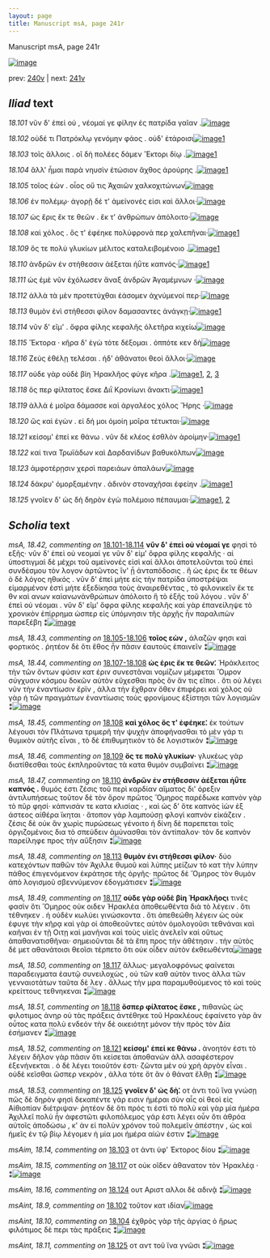 ```yaml
---
layout: page
title: Manuscript msA, page 241r
---
```


Manuscript msA, page 241r

[![image](http://www.homermultitext.org/iipsrv?OBJ=IIP,1.0&FIF=/project/homer/pyramidal/deepzoom/hmt/vaimg/2017a/VA241RN_0412.tif&WID=100&CVT=JPEG)](http://www.homermultitext.org/ict2/?urn=urn:cite2:hmt:vaimg.2017a:VA241RN_0412)

prev:  [240v](../240v) | next:  [241v](../241v)

## *Iliad* text

*18.101* <a id="18.101"/> νῦν δ' ἐπεὶ οὐ , νέομαί γε φίλην ἐς πατρίδα γαῖαν .[![image](http://www.homermultitext.org/iipsrv?OBJ=IIP,1.0&FIF=/project/homer/pyramidal/deepzoom/hmt/vaimg/2017a/VA241RN_0412.tif&RGN=0.213,0.1968,0.401,0.0301&WID=1000&CVT=JPEG)](http://www.homermultitext.org/ict2/?urn=urn:cite2:hmt:vaimg.2017a:VA241RN_0412@0.213,0.1968,0.401,0.0301)

*18.102* <a id="18.102"/> οὐδέ τι Πατρόκλῳ γενόμην φάος . οὐδ' ἑτάροισι[![image](http://www.homermultitext.org/iipsrv?OBJ=IIP,1.0&FIF=/project/homer/pyramidal/deepzoom/hmt/vaimg/2017a/VA241RN_0412.tif&RGN=0.209,0.2171,0.401,0.0301&WID=1000&CVT=JPEG)](http://www.homermultitext.org/ict2/?urn=urn:cite2:hmt:vaimg.2017a:VA241RN_0412@0.209,0.2171,0.401,0.0301)[1](#msAint_18.9)

*18.103* <a id="18.103"/> τοῖς ἄλλοις . οἳ δὴ πολέες δάμεν Ἕκτορι δίῳ .[![image](http://www.homermultitext.org/iipsrv?OBJ=IIP,1.0&FIF=/project/homer/pyramidal/deepzoom/hmt/vaimg/2017a/VA241RN_0412.tif&RGN=0.204,0.2367,0.401,0.0278&WID=1000&CVT=JPEG)](http://www.homermultitext.org/ict2/?urn=urn:cite2:hmt:vaimg.2017a:VA241RN_0412@0.204,0.2367,0.401,0.0278)[1](#msAim_18.14)

*18.104* <a id="18.104"/> ἂλλ' ἧμαι παρὰ νηυσὶν ἐτώσιον ἄχθος ἀρούρης .[![image](http://www.homermultitext.org/iipsrv?OBJ=IIP,1.0&FIF=/project/homer/pyramidal/deepzoom/hmt/vaimg/2017a/VA241RN_0412.tif&RGN=0.205,0.2547,0.401,0.0278&WID=1000&CVT=JPEG)](http://www.homermultitext.org/ict2/?urn=urn:cite2:hmt:vaimg.2017a:VA241RN_0412@0.205,0.2547,0.401,0.0278)[1](#msAint_18.10)

*18.105* <a id="18.105"/> τοῖος ἐὼν . οἷος οὔ τις Ἀχαιῶν χαλκοχιτώνων[![image](http://www.homermultitext.org/iipsrv?OBJ=IIP,1.0&FIF=/project/homer/pyramidal/deepzoom/hmt/vaimg/2017a/VA241RN_0412.tif&RGN=0.207,0.2727,0.401,0.0278&WID=1000&CVT=JPEG)](http://www.homermultitext.org/ict2/?urn=urn:cite2:hmt:vaimg.2017a:VA241RN_0412@0.207,0.2727,0.401,0.0278)

*18.106* <a id="18.106"/> ἐν πολέμῳ· ἀγορῇ δέ τ' ἀμείνονές εἰσι καὶ ἄλλοι·[![image](http://www.homermultitext.org/iipsrv?OBJ=IIP,1.0&FIF=/project/homer/pyramidal/deepzoom/hmt/vaimg/2017a/VA241RN_0412.tif&RGN=0.208,0.2908,0.401,0.0255&WID=1000&CVT=JPEG)](http://www.homermultitext.org/ict2/?urn=urn:cite2:hmt:vaimg.2017a:VA241RN_0412@0.208,0.2908,0.401,0.0255)

*18.107* <a id="18.107"/> ὡς ἔρις ἔκ τε θεῶν . ἔκ τ' ἀνθρώπων ἀπόλοιτο·[![image](http://www.homermultitext.org/iipsrv?OBJ=IIP,1.0&FIF=/project/homer/pyramidal/deepzoom/hmt/vaimg/2017a/VA241RN_0412.tif&RGN=0.208,0.3065,0.401,0.0293&WID=1000&CVT=JPEG)](http://www.homermultitext.org/ict2/?urn=urn:cite2:hmt:vaimg.2017a:VA241RN_0412@0.208,0.3065,0.401,0.0293)

*18.108* <a id="18.108"/> καὶ χόλος . ὅς τ' ἐφέηκε πολύφρονά περ χαλεπῆναι·[![image](http://www.homermultitext.org/iipsrv?OBJ=IIP,1.0&FIF=/project/homer/pyramidal/deepzoom/hmt/vaimg/2017a/VA241RN_0412.tif&RGN=0.205,0.3261,0.418,0.0353&WID=1000&CVT=JPEG)](http://www.homermultitext.org/ict2/?urn=urn:cite2:hmt:vaimg.2017a:VA241RN_0412@0.205,0.3261,0.418,0.0353)[1](#msA_18.45)

*18.109* <a id="18.109"/> ὅς τε πολὺ γλυκίων μέλιτος καταλειβομένοιο .[![image](http://www.homermultitext.org/iipsrv?OBJ=IIP,1.0&FIF=/project/homer/pyramidal/deepzoom/hmt/vaimg/2017a/VA241RN_0412.tif&RGN=0.207,0.3456,0.418,0.0316&WID=1000&CVT=JPEG)](http://www.homermultitext.org/ict2/?urn=urn:cite2:hmt:vaimg.2017a:VA241RN_0412@0.207,0.3456,0.418,0.0316)[1](#msA_18.46)

*18.110* <a id="18.110"/> ἀνδρῶν ἐν στήθεσσιν ἀέξεται ἠΰτε καπνός·[![image](http://www.homermultitext.org/iipsrv?OBJ=IIP,1.0&FIF=/project/homer/pyramidal/deepzoom/hmt/vaimg/2017a/VA241RN_0412.tif&RGN=0.205,0.3666,0.418,0.0308&WID=1000&CVT=JPEG)](http://www.homermultitext.org/ict2/?urn=urn:cite2:hmt:vaimg.2017a:VA241RN_0412@0.205,0.3666,0.418,0.0308)[1](#msA_18.47)

*18.111* <a id="18.111"/> ὡς ἐμὲ νῦν ἐχόλωσεν ἄναξ ἀνδρῶν Ἀγαμέμνων ·[![image](http://www.homermultitext.org/iipsrv?OBJ=IIP,1.0&FIF=/project/homer/pyramidal/deepzoom/hmt/vaimg/2017a/VA241RN_0412.tif&RGN=0.206,0.3847,0.418,0.0308&WID=1000&CVT=JPEG)](http://www.homermultitext.org/ict2/?urn=urn:cite2:hmt:vaimg.2017a:VA241RN_0412@0.206,0.3847,0.418,0.0308)

*18.112* <a id="18.112"/> ἀλλὰ τὰ μὲν προτετύχθαι ἐάσομεν ἀχνύμενοί περ·[![image](http://www.homermultitext.org/iipsrv?OBJ=IIP,1.0&FIF=/project/homer/pyramidal/deepzoom/hmt/vaimg/2017a/VA241RN_0412.tif&RGN=0.205,0.4035,0.418,0.0308&WID=1000&CVT=JPEG)](http://www.homermultitext.org/ict2/?urn=urn:cite2:hmt:vaimg.2017a:VA241RN_0412@0.205,0.4035,0.418,0.0308)

*18.113* <a id="18.113"/> θυμὸν ἐνὶ στήθεσσι φίλον δαμασαντες ἀνάγκῃ·[![image](http://www.homermultitext.org/iipsrv?OBJ=IIP,1.0&FIF=/project/homer/pyramidal/deepzoom/hmt/vaimg/2017a/VA241RN_0412.tif&RGN=0.193,0.4237,0.418,0.0308&WID=1000&CVT=JPEG)](http://www.homermultitext.org/ict2/?urn=urn:cite2:hmt:vaimg.2017a:VA241RN_0412@0.193,0.4237,0.418,0.0308)[1](#msA_18.48)

*18.114* <a id="18.114"/> νῦν δ' εῖμ' . ὄφρα φίλης κεφαλῆς ὀλετῆρα κιχείω[![image](http://www.homermultitext.org/iipsrv?OBJ=IIP,1.0&FIF=/project/homer/pyramidal/deepzoom/hmt/vaimg/2017a/VA241RN_0412.tif&RGN=0.203,0.4433,0.418,0.0308&WID=1000&CVT=JPEG)](http://www.homermultitext.org/ict2/?urn=urn:cite2:hmt:vaimg.2017a:VA241RN_0412@0.203,0.4433,0.418,0.0308)

*18.115* <a id="18.115"/> Ἕκτορα · κῆρα δ' ἐγὼ τότε δέξομαι . ὁππότε κεν δὴ[![image](http://www.homermultitext.org/iipsrv?OBJ=IIP,1.0&FIF=/project/homer/pyramidal/deepzoom/hmt/vaimg/2017a/VA241RN_0412.tif&RGN=0.204,0.4598,0.418,0.0308&WID=1000&CVT=JPEG)](http://www.homermultitext.org/ict2/?urn=urn:cite2:hmt:vaimg.2017a:VA241RN_0412@0.204,0.4598,0.418,0.0308)

*18.116* <a id="18.116"/> Ζεὺς ἐθέλῃ τελέσαι . ἠδ' ἀθάνατοι θεοὶ ἄλλοι·[![image](http://www.homermultitext.org/iipsrv?OBJ=IIP,1.0&FIF=/project/homer/pyramidal/deepzoom/hmt/vaimg/2017a/VA241RN_0412.tif&RGN=0.2,0.4778,0.41,0.0308&WID=1000&CVT=JPEG)](http://www.homermultitext.org/ict2/?urn=urn:cite2:hmt:vaimg.2017a:VA241RN_0412@0.2,0.4778,0.41,0.0308)

*18.117* <a id="18.117"/> οὐδε γὰρ οὐδὲ βίη Ἡρακλῆος φύγε κῆρα .[![image](http://www.homermultitext.org/iipsrv?OBJ=IIP,1.0&FIF=/project/homer/pyramidal/deepzoom/hmt/vaimg/2017a/VA241RN_0412.tif&RGN=0.185,0.4959,0.41,0.0293&WID=1000&CVT=JPEG)](http://www.homermultitext.org/ict2/?urn=urn:cite2:hmt:vaimg.2017a:VA241RN_0412@0.185,0.4959,0.41,0.0293)[1](#msA_18.50), [2](#msAim_18.15), [3](#msA_18.49)

*18.118* <a id="18.118"/> ὅς περ φίλτατος ἔσκε Διῒ Κρονίωνι ἄνακτι·[![image](http://www.homermultitext.org/iipsrv?OBJ=IIP,1.0&FIF=/project/homer/pyramidal/deepzoom/hmt/vaimg/2017a/VA241RN_0412.tif&RGN=0.198,0.5154,0.41,0.0278&WID=1000&CVT=JPEG)](http://www.homermultitext.org/ict2/?urn=urn:cite2:hmt:vaimg.2017a:VA241RN_0412@0.198,0.5154,0.41,0.0278)[1](#msA_18.51)

*18.119* <a id="18.119"/> ἀλλά ἑ μοῖρα δάμασσε καὶ ἀργαλέος χόλος Ἥρης ·[![image](http://www.homermultitext.org/iipsrv?OBJ=IIP,1.0&FIF=/project/homer/pyramidal/deepzoom/hmt/vaimg/2017a/VA241RN_0412.tif&RGN=0.2,0.5372,0.418,0.0285&WID=1000&CVT=JPEG)](http://www.homermultitext.org/ict2/?urn=urn:cite2:hmt:vaimg.2017a:VA241RN_0412@0.2,0.5372,0.418,0.0285)

*18.120* <a id="18.120"/> ὣς καὶ ἐγὼν . εἰ δή μοι ὁμοίη μοῖρα τέτυκται·[![image](http://www.homermultitext.org/iipsrv?OBJ=IIP,1.0&FIF=/project/homer/pyramidal/deepzoom/hmt/vaimg/2017a/VA241RN_0412.tif&RGN=0.198,0.5567,0.418,0.0285&WID=1000&CVT=JPEG)](http://www.homermultitext.org/ict2/?urn=urn:cite2:hmt:vaimg.2017a:VA241RN_0412@0.198,0.5567,0.418,0.0285)

*18.121* <a id="18.121"/> κείσομ' ἐπεί κε θάνω . νῦν δὲ κλέος ἐσθλὸν ἀροίμην·[![image](http://www.homermultitext.org/iipsrv?OBJ=IIP,1.0&FIF=/project/homer/pyramidal/deepzoom/hmt/vaimg/2017a/VA241RN_0412.tif&RGN=0.203,0.5748,0.422,0.0285&WID=1000&CVT=JPEG)](http://www.homermultitext.org/ict2/?urn=urn:cite2:hmt:vaimg.2017a:VA241RN_0412@0.203,0.5748,0.422,0.0285)[1](#msA_18.52)

*18.122* <a id="18.122"/> καί τινα Τρωϊάδων καὶ Δαρδανίδων βαθυκόλπων[![image](http://www.homermultitext.org/iipsrv?OBJ=IIP,1.0&FIF=/project/homer/pyramidal/deepzoom/hmt/vaimg/2017a/VA241RN_0412.tif&RGN=0.205,0.5958,0.426,0.0255&WID=1000&CVT=JPEG)](http://www.homermultitext.org/ict2/?urn=urn:cite2:hmt:vaimg.2017a:VA241RN_0412@0.205,0.5958,0.426,0.0255)

*18.123* <a id="18.123"/> ἀμφοτέρῃσιν χερσὶ παρειάων ἁπαλάων[![image](http://www.homermultitext.org/iipsrv?OBJ=IIP,1.0&FIF=/project/homer/pyramidal/deepzoom/hmt/vaimg/2017a/VA241RN_0412.tif&RGN=0.196,0.6131,0.386,0.0255&WID=1000&CVT=JPEG)](http://www.homermultitext.org/ict2/?urn=urn:cite2:hmt:vaimg.2017a:VA241RN_0412@0.196,0.6131,0.386,0.0255)

*18.124* <a id="18.124"/> δάκρυ' ὀμορξαμένην . ἁδινὸν στοναχῆσαι ἐφείην .[![image](http://www.homermultitext.org/iipsrv?OBJ=IIP,1.0&FIF=/project/homer/pyramidal/deepzoom/hmt/vaimg/2017a/VA241RN_0412.tif&RGN=0.196,0.6311,0.423,0.0293&WID=1000&CVT=JPEG)](http://www.homermultitext.org/ict2/?urn=urn:cite2:hmt:vaimg.2017a:VA241RN_0412@0.196,0.6311,0.423,0.0293)[1](#msAim_18.16)

*18.125* <a id="18.125"/> γνοῖεν δ' ὡς δὴ δηρὸν ἐγὼ πολέμοιο πέπαυμαι·[![image](http://www.homermultitext.org/iipsrv?OBJ=IIP,1.0&FIF=/project/homer/pyramidal/deepzoom/hmt/vaimg/2017a/VA241RN_0412.tif&RGN=0.198,0.6521,0.423,0.0285&WID=1000&CVT=JPEG)](http://www.homermultitext.org/ict2/?urn=urn:cite2:hmt:vaimg.2017a:VA241RN_0412@0.198,0.6521,0.423,0.0285)[1](#msAint_18.11), [2](#msA_18.53)

## *Scholia* text

*msA, 18.42, commenting on* [18.101-18.114](#18.101-18.114)  <a id="msA_18.42"/> **νῦν δ' ἐπεὶ οὐ νέομαί γε** φησὶ τὸ εξῆς· νῦν δ' ἐπεὶ οὐ νεομαί γε νῦν δ' εἰμ' ὄφρα φίλης κεφαλῆς · αἱ ὑποστιγμαὶ δὲ μέχρι τοῦ αμείνονές εἰσὶ καὶ ἄλλοι ἀποτελοῦνται τοῦ ἐπεὶ συνδέσμου τὸν λογον ἀρτῶντος ἵν' ᾗ ἀνταπόδοσις . ἣ ὡς ἐρις ἔκ τε θέων ὁ δὲ λόγος ηθικός . νῦν δ' ἐπεὶ μήτε εἰς τὴν πατρίδα ὑποστρέψαι εἱμαρμένον ἐστὶ μήτε ἐξεδίκησα τοὺς ἀναιρεθέντας , τὸ φιλονικεῖν ἔκ τε θν καὶ ανων καὶανωνἀνθρώπων ἀπόλοιτο ἣ τὸ ἑξῆς τοῦ λόγου . νῦν δ' ἐπεὶ οὐ νέομαι . νῦν δ' εῖμ' ὄφρα φίλης κεφαλῆς καὶ γὰρ ἐπανείληψε τὸ χρονικὸν ἐπίρρημα ὡσπερ εἰς ὑπόμνησιν τῆς ἀρχῆς ἦν παραλιπὼν παρεξέβη ⁑[![image](http://www.homermultitext.org/iipsrv?OBJ=IIP,1.0&FIF=/project/homer/pyramidal/deepzoom/hmt/vaimg/2017a/VA241RN_0412.tif&RGN=0.2,0.0999,0.643,0.0706&WID=1000&CVT=JPEG)](http://www.homermultitext.org/ict2/?urn=urn:cite2:hmt:vaimg.2017a:VA241RN_0412@0.2,0.0999,0.643,0.0706)

*msA, 18.43, commenting on* [18.105-18.106](#18.105-18.106)  <a id="msA_18.43"/> **τοῖος εὼν ,** ἀλαζῶν φησι καὶ φορτικός . ῥητέον δὲ ὅτι ἔθος ἦν πᾶσιν ἑαυτοὺς ἐπαινεῖν ⁑[![image](http://www.homermultitext.org/iipsrv?OBJ=IIP,1.0&FIF=/project/homer/pyramidal/deepzoom/hmt/vaimg/2017a/VA241RN_0412.tif&RGN=0.199,0.1548,0.643,0.0195&WID=1000&CVT=JPEG)](http://www.homermultitext.org/ict2/?urn=urn:cite2:hmt:vaimg.2017a:VA241RN_0412@0.199,0.1548,0.643,0.0195)

*msA, 18.44, commenting on* [18.107-18.108](#18.107-18.108)  <a id="msA_18.44"/> **ὡς έρις ἔκ τε θεῶν⁚** Ἡράκλειτος τὴν τῶν ὄντων φύσιν κατ έριν συνεστᾶναι νομίζων μέμφεται Ὅμρον σύγχυσιν κόσμου δοκῶν αὐτὸν εὔχεσθαι πρὸς ὃν ἄν τις εἴποι . ὅτι οὐ λέγει νῦν τὴν ἐναντίωσιν ἔρϊν , ἀλλα τὴν ἔχθραν ὅθεν ἐπιφέρει καὶ χόλος οὐ γὰρ ἡ τῶν πραγμάτων ἐναντίωσις τοὺς φρονίμους ἐξίστησι τῶν λογισμῶν ⁑[![image](http://www.homermultitext.org/iipsrv?OBJ=IIP,1.0&FIF=/project/homer/pyramidal/deepzoom/hmt/vaimg/2017a/VA241RN_0412.tif&RGN=0.203,0.157,0.643,0.0616&WID=1000&CVT=JPEG)](http://www.homermultitext.org/ict2/?urn=urn:cite2:hmt:vaimg.2017a:VA241RN_0412@0.203,0.157,0.643,0.0616)

*msA, 18.45, commenting on* [18.108](#18.108)  <a id="msA_18.45"/> **καὶ χόλος ὅς τ' ἐφέηκε⁚** ἐκ τούτων λέγουσι τὸν Πλάτωνα τριμερῆ τὴν ψυχὴν ἀποφήνασθαι τὸ μὲν γάρ τι θυμικὸν αὐτῆς εἶναι , τὸ δὲ ἐπιθυμητικὸν τὸ δε λογιστικόν ⁑[![image](http://www.homermultitext.org/iipsrv?OBJ=IIP,1.0&FIF=/project/homer/pyramidal/deepzoom/hmt/vaimg/2017a/VA241RN_0412.tif&RGN=0.617,0.278,0.195,0.0594&WID=1000&CVT=JPEG)](http://www.homermultitext.org/ict2/?urn=urn:cite2:hmt:vaimg.2017a:VA241RN_0412@0.617,0.278,0.195,0.0594)

*msA, 18.46, commenting on* [18.109](#18.109)  <a id="msA_18.46"/> **ὅς τε πολὺ γλυκίων·** γλυκέως γὰρ διατίθεσθαι τοὺς ἐκπληροῦντας τὰ κατα θυμὸν συμβαίνει ⁑[![image](http://www.homermultitext.org/iipsrv?OBJ=IIP,1.0&FIF=/project/homer/pyramidal/deepzoom/hmt/vaimg/2017a/VA241RN_0412.tif&RGN=0.628,0.3246,0.173,0.0488&WID=1000&CVT=JPEG)](http://www.homermultitext.org/ict2/?urn=urn:cite2:hmt:vaimg.2017a:VA241RN_0412@0.628,0.3246,0.173,0.0488)

*msA, 18.47, commenting on* [18.110](#18.110)  <a id="msA_18.47"/> **ἀνδρῶν ἐν στήθεσσιν ἀέξεται ἠΰτε καπνός .** θυμός ἐστι ζέσις τοῦ περὶ καρδίαν αἵματος δι' όρεξιν ἀντιλυπήσεως τοῦτον δὲ τὸν ὅρον πρῶτος Ὅμηρος παρέδωκε καπνὸν γὰρ τὸ πῦρ φησί· κάπνισάν τε κατα κλισίας · , καὶ ὡς δ' ὅτε καπνὸς ἰὼν ἐξ άστεος αἰθέρα ἵκηται · ἄτοπον γὰρ λαμπούσῃ φλογὶ καπνὸν εἰκάζειν . ζέσις δὲ οὐκ ἂν χωρὶς πυρώσεως γένοιτο ἡ δίνη δὲ παρεπεται τοῖς ὀργιζομένοις δια τὸ σπεύδειν ἀμύνασθαι τὸν ἀντίπαλον· τὸν δε καπνὸν παρείληφε προς τὴν αὔξησιν ⁑[![image](http://www.homermultitext.org/iipsrv?OBJ=IIP,1.0&FIF=/project/homer/pyramidal/deepzoom/hmt/vaimg/2017a/VA241RN_0412.tif&RGN=0.625,0.3674,0.197,0.1826&WID=1000&CVT=JPEG)](http://www.homermultitext.org/ict2/?urn=urn:cite2:hmt:vaimg.2017a:VA241RN_0412@0.625,0.3674,0.197,0.1826)

*msA, 18.48, commenting on* [18.113](#18.113)  <a id="msA_18.48"/> **θυμὸν ἐνι στήθεσσι φίλον·** δύο κατεχόντων παθῶν τὸν Ἀχιλλε θυμοῦ καὶ λύπης μείζων τὸ κατ τὴν λύπην πάθος ἐπιγενόμενον ἐκράτησε τῆς ὀργῆς· πρῶτος δὲ Ὅμηρος τὸν θυμὸν ἀπὸ λογισμοῦ σβεννύμενον ἐδογμάτισεν ⁑[![image](http://www.homermultitext.org/iipsrv?OBJ=IIP,1.0&FIF=/project/homer/pyramidal/deepzoom/hmt/vaimg/2017a/VA241RN_0412.tif&RGN=0.624,0.5447,0.197,0.0894&WID=1000&CVT=JPEG)](http://www.homermultitext.org/ict2/?urn=urn:cite2:hmt:vaimg.2017a:VA241RN_0412@0.624,0.5447,0.197,0.0894)

*msA, 18.49, commenting on* [18.117](#18.117)  <a id="msA_18.49"/> **οὐδε γὰρ οὐδὲ βίη Ἡρακλῆοςι** τινὲς φασὶν ὅτι Ὅμηρος οὐκ οιδεν Ἡρακλέα ἀποθεωθέντα διὰ τὸ λέγειν . ὅτι τέθνηκεν . ἠ οὐδὲν κωλύει γινώσκοντα . ὅτι ἀπεθεώθη λέγειν ὡς οὐκ έφυγε τὴν κῆρᾳ καὶ γὰρ οἱ ἀποθεοῦντες αὐτὸν ὁμολογοῦσι τεθνάναι καὶ καῆναι ἐν τῇ Οιτῃ καὶ μανῆναι καὶ τοὺς υἱεῖς ἀνελεῖν καὶ οὕτως ἀπαθανατισθῆναι· σημειοῦνται δὲ τὰ ἔπη προς τὴν ἀθέτησιν . τὴν αὐτὸς δὲ μετ αθανάτοισι θεοῖσι τέρπετο ὅτι οὐκ οἶδεν αὐτὸν ἐκθεωθέντα[![image](http://www.homermultitext.org/iipsrv?OBJ=IIP,1.0&FIF=/project/homer/pyramidal/deepzoom/hmt/vaimg/2017a/VA241RN_0412.tif&RGN=0.189,0.6289,0.626,0.0999&WID=1000&CVT=JPEG)](http://www.homermultitext.org/ict2/?urn=urn:cite2:hmt:vaimg.2017a:VA241RN_0412@0.189,0.6289,0.626,0.0999)

*msA, 18.50, commenting on* [18.117](#18.117)  <a id="msA_18.50"/> ἄλλως· μεγαλοφρόνως φαίνεται παραδειγματα ἑαυτῷ συνειλοχὼς , οὐ τῶν καθ αὑτὸν τινος ἀλλα τῶν γενναιοτάτων ταῦτα δὲ λεγ . ἄλλως τὴν μρα παραμυθούμενος τὸ καὶ τοὺς κρείττους τεθνηκεναι ⁑[![image](http://www.homermultitext.org/iipsrv?OBJ=IIP,1.0&FIF=/project/homer/pyramidal/deepzoom/hmt/vaimg/2017a/VA241RN_0412.tif&RGN=0.19,0.7153,0.626,0.0346&WID=1000&CVT=JPEG)](http://www.homermultitext.org/ict2/?urn=urn:cite2:hmt:vaimg.2017a:VA241RN_0412@0.19,0.7153,0.626,0.0346)

*msA, 18.51, commenting on* [18.118](#18.118)  <a id="msA_18.51"/> **ὅσπερ φίλτατος ἔσκε ,** πιθανῶς ὡς φιλοτιμος ἀνηρ οὐ τὰς πράξεις ἀντέθηκε τοῦ Ηρακλέους ἐφαίνετο γὰρ ἂν οὗτος κατα πολὺ ενδεόν τὴν δὲ οικειότητ μόνον τὴν πρὸς τὸν Δία ἐσήμανεν ⁑[![image](http://www.homermultitext.org/iipsrv?OBJ=IIP,1.0&FIF=/project/homer/pyramidal/deepzoom/hmt/vaimg/2017a/VA241RN_0412.tif&RGN=0.178,0.7318,0.628,0.0338&WID=1000&CVT=JPEG)](http://www.homermultitext.org/ict2/?urn=urn:cite2:hmt:vaimg.2017a:VA241RN_0412@0.178,0.7318,0.628,0.0338)

*msA, 18.52, commenting on* [18.121](#18.121)  <a id="msA_18.52"/> **κείσομ' ἐπεί κε θάνω .** ἀνοητόν ἐστι τὸ λέγειν δῆλον γὰρ πᾶσιν ὅτι κείσεται ἀποθανών ἀλλ ασαφέστερον ἐξενήνεκται . ὁ δὲ λέγει τοιοῦτόν ἐστι· ζῶντα μὲν οὐ χρὴ ἀργὸν εἶναι . οὐδὲ κεῖσθαι ὥσπερ νεκρὸν , ἀλλα τότε ὅτ ἂν ὁ θάνατ ἔλθῃ ⁑[![image](http://www.homermultitext.org/iipsrv?OBJ=IIP,1.0&FIF=/project/homer/pyramidal/deepzoom/hmt/vaimg/2017a/VA241RN_0412.tif&RGN=0.185,0.7506,0.628,0.0376&WID=1000&CVT=JPEG)](http://www.homermultitext.org/ict2/?urn=urn:cite2:hmt:vaimg.2017a:VA241RN_0412@0.185,0.7506,0.628,0.0376)

*msA, 18.53, commenting on* [18.125](#18.125)  <a id="msA_18.53"/> **γνοῖεν δ' ὡς δὴ⁚** οτ ἀντι τοῦ ἵνα γνώσῃ πῶς δὲ δηρὸν φησὶ δεκαπέντε γάρ εισιν ἡμέραι σὺν αἷς οἱ θεοὶ εἰς Αἰθιοπίαν διέτριψαν· ῥητέον δὲ ὅτι πρός τι ἐστὶ τὸ πολὺ καὶ γὰρ μία ἡμέρα Ἀχιλλεῖ πολὺ ἦν ἀφεστῶτι φιλοπόλεμος γάρ ἐστι λέγει οὖν ὅτι ἀθρόα αὐτοῖς ἀποδώσω , κ' ὰν εἰ πολὺν χρόνον τοῦ πολεμεῖν ἀπέστην , ὡς καὶ ἡμεῖς ἐν τῷ βίῳ λέγομεν ἡ μία μοι ἡμέρα αἰών ἐστιν ⁑[![image](http://www.homermultitext.org/iipsrv?OBJ=IIP,1.0&FIF=/project/homer/pyramidal/deepzoom/hmt/vaimg/2017a/VA241RN_0412.tif&RGN=0.182,0.7746,0.628,0.0526&WID=1000&CVT=JPEG)](http://www.homermultitext.org/ict2/?urn=urn:cite2:hmt:vaimg.2017a:VA241RN_0412@0.182,0.7746,0.628,0.0526)

*msAim, 18.14, commenting on* [18.103](#18.103)  <a id="msAim_18.14"/> οτ ἀντι ὑφ' Έκτορος δίου ⁑[![image](http://www.homermultitext.org/iipsrv?OBJ=IIP,1.0&FIF=/project/homer/pyramidal/deepzoom/hmt/vaimg/2017a/VA241RN_0412.tif&RGN=0.607,0.2427,0.089,0.0248&WID=1000&CVT=JPEG)](http://www.homermultitext.org/ict2/?urn=urn:cite2:hmt:vaimg.2017a:VA241RN_0412@0.607,0.2427,0.089,0.0248)

*msAim, 18.15, commenting on* [18.117](#18.117)  <a id="msAim_18.15"/> οτ οὐκ οῖδεν ἀθανατον τὸν Ἡρακλέᾳ · ⁑[![image](http://www.homermultitext.org/iipsrv?OBJ=IIP,1.0&FIF=/project/homer/pyramidal/deepzoom/hmt/vaimg/2017a/VA241RN_0412.tif&RGN=0.55,0.5049,0.076,0.0293&WID=1000&CVT=JPEG)](http://www.homermultitext.org/ict2/?urn=urn:cite2:hmt:vaimg.2017a:VA241RN_0412@0.55,0.5049,0.076,0.0293)

*msAim, 18.16, commenting on* [18.124](#18.124)  <a id="msAim_18.16"/> ουτ Αριστ αλλοι δὲ αδινᾷ ⁑[![image](http://www.homermultitext.org/iipsrv?OBJ=IIP,1.0&FIF=/project/homer/pyramidal/deepzoom/hmt/vaimg/2017a/VA241RN_0412.tif&RGN=0.596,0.6304,0.036,0.0368&WID=1000&CVT=JPEG)](http://www.homermultitext.org/ict2/?urn=urn:cite2:hmt:vaimg.2017a:VA241RN_0412@0.596,0.6304,0.036,0.0368)

*msAint, 18.9, commenting on* [18.102](#18.102)  <a id="msAint_18.9"/> τοῦτον κατ ιδίαν[![image](http://www.homermultitext.org/iipsrv?OBJ=IIP,1.0&FIF=/project/homer/pyramidal/deepzoom/hmt/vaimg/2017a/VA241RN_0412.tif&RGN=0.14,0.2186,0.063,0.0195&WID=1000&CVT=JPEG)](http://www.homermultitext.org/ict2/?urn=urn:cite2:hmt:vaimg.2017a:VA241RN_0412@0.14,0.2186,0.063,0.0195)

*msAint, 18.10, commenting on* [18.104](#18.104)  <a id="msAint_18.10"/> ἐχθρὸς γὰρ τῆς ἀργίας ὁ ἥρως φιλότιμος δὲ περι τὰς πράξεις ⁑[![image](http://www.homermultitext.org/iipsrv?OBJ=IIP,1.0&FIF=/project/homer/pyramidal/deepzoom/hmt/vaimg/2017a/VA241RN_0412.tif&RGN=0.135,0.2562,0.073,0.0518&WID=1000&CVT=JPEG)](http://www.homermultitext.org/ict2/?urn=urn:cite2:hmt:vaimg.2017a:VA241RN_0412@0.135,0.2562,0.073,0.0518)

*msAint, 18.11, commenting on* [18.125](#18.125)  <a id="msAint_18.11"/> οτ αντ τοῦ ἵνα γνῶσι ⁑[![image](http://www.homermultitext.org/iipsrv?OBJ=IIP,1.0&FIF=/project/homer/pyramidal/deepzoom/hmt/vaimg/2017a/VA241RN_0412.tif&RGN=0.135,0.6544,0.064,0.0346&WID=1000&CVT=JPEG)](http://www.homermultitext.org/ict2/?urn=urn:cite2:hmt:vaimg.2017a:VA241RN_0412@0.135,0.6544,0.064,0.0346)